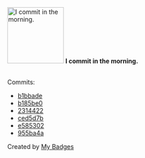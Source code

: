 <img src="https://my-badges.github.io/my-badges/morning-commits.png" alt="I commit in the morning." title="I commit in the morning." width="128">
<strong>I commit in the morning.</strong>
<br><br>

Commits:

- <a href="https://github.com/yeskunall/yeskunall/commit/b1bbadee076a54968a853088c41dbb22a0b49661">b1bbade</a>
- <a href="https://github.com/yeskunall/astro-umami/commit/b185be03e5086c136fe6021b1f386360728e58d1">b185be0</a>
- <a href="https://github.com/yeskunall/astro-umami/commit/23144225993c785ca2c7f84df41951ce4f9917ad">2314422</a>
- <a href="https://github.com/yeskunall/dotfiles/commit/ced5d7bf9d6da041f6b60a8080247d73f2fbd32f">ced5d7b</a>
- <a href="https://github.com/yeskunall/dotfiles/commit/e585302c84ccd49809a4cce370b44d2cde9154d9">e585302</a>
- <a href="https://github.com/yeskunall/www/commit/955ba4a6159c409a4ffa949b2c824ebd02717a50">955ba4a</a>


Created by <a href="https://github.com/my-badges/my-badges">My Badges</a>